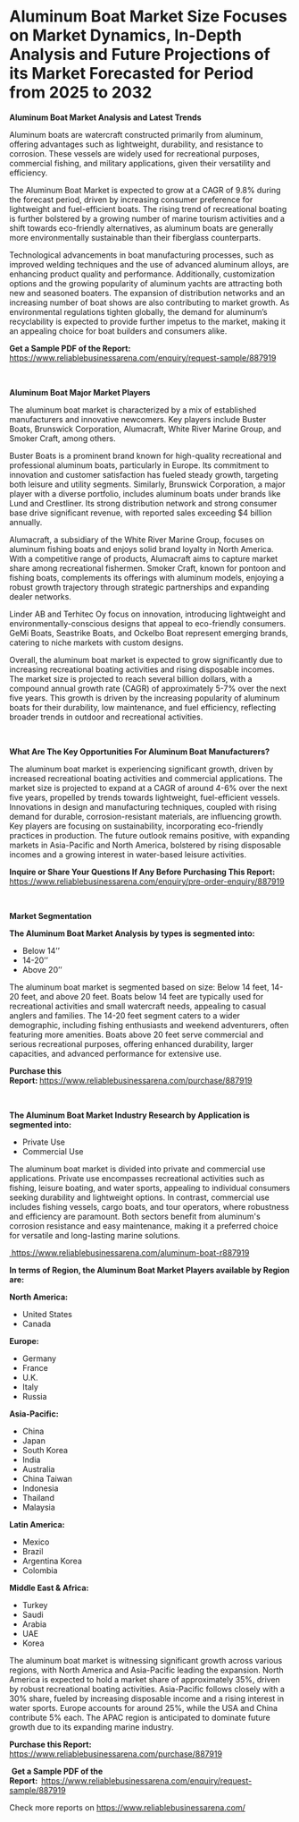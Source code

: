 <p><h1>Aluminum Boat Market Size Focuses on Market Dynamics, In-Depth Analysis and Future Projections of its Market Forecasted for Period from 2025 to 2032</h1></p><p><strong>Aluminum Boat Market Analysis and Latest Trends</strong></p>
<p><p>Aluminum boats are watercraft constructed primarily from aluminum, offering advantages such as lightweight, durability, and resistance to corrosion. These vessels are widely used for recreational purposes, commercial fishing, and military applications, given their versatility and efficiency.</p><p>The Aluminum Boat Market is expected to grow at a CAGR of 9.8% during the forecast period, driven by increasing consumer preference for lightweight and fuel-efficient boats. The rising trend of recreational boating is further bolstered by a growing number of marine tourism activities and a shift towards eco-friendly alternatives, as aluminum boats are generally more environmentally sustainable than their fiberglass counterparts.</p><p>Technological advancements in boat manufacturing processes, such as improved welding techniques and the use of advanced aluminum alloys, are enhancing product quality and performance. Additionally, customization options and the growing popularity of aluminum yachts are attracting both new and seasoned boaters. The expansion of distribution networks and an increasing number of boat shows are also contributing to market growth. As environmental regulations tighten globally, the demand for aluminum’s recyclability is expected to provide further impetus to the market, making it an appealing choice for boat builders and consumers alike.</p></p>
<p><strong>Get a Sample PDF of the Report:&nbsp;</strong> <a href="https://www.reliablebusinessarena.com/enquiry/request-sample/887919?utm_campaign=2188&utm_medium=2&utm_source=Github&utm_content=ia&utm_term=09042025&utm_id=aluminum-boat">https://www.reliablebusinessarena.com/enquiry/request-sample/887919</a></p>
<p>&nbsp;</p>
<p><strong>Aluminum Boat Major Market Players</strong></p>
<p><p>The aluminum boat market is characterized by a mix of established manufacturers and innovative newcomers. Key players include Buster Boats, Brunswick Corporation, Alumacraft, White River Marine Group, and Smoker Craft, among others. </p><p>Buster Boats is a prominent brand known for high-quality recreational and professional aluminum boats, particularly in Europe. Its commitment to innovation and customer satisfaction has fueled steady growth, targeting both leisure and utility segments. Similarly, Brunswick Corporation, a major player with a diverse portfolio, includes aluminum boats under brands like Lund and Crestliner. Its strong distribution network and strong consumer base drive significant revenue, with reported sales exceeding $4 billion annually.</p><p>Alumacraft, a subsidiary of the White River Marine Group, focuses on aluminum fishing boats and enjoys solid brand loyalty in North America. With a competitive range of products, Alumacraft aims to capture market share among recreational fishermen. Smoker Craft, known for pontoon and fishing boats, complements its offerings with aluminum models, enjoying a robust growth trajectory through strategic partnerships and expanding dealer networks.</p><p>Linder AB and Terhitec Oy focus on innovation, introducing lightweight and environmentally-conscious designs that appeal to eco-friendly consumers. GeMi Boats, Seastrike Boats, and Ockelbo Boat represent emerging brands, catering to niche markets with custom designs.</p><p>Overall, the aluminum boat market is expected to grow significantly due to increasing recreational boating activities and rising disposable incomes. The market size is projected to reach several billion dollars, with a compound annual growth rate (CAGR) of approximately 5-7% over the next five years. This growth is driven by the increasing popularity of aluminum boats for their durability, low maintenance, and fuel efficiency, reflecting broader trends in outdoor and recreational activities.</p></p>
<p>&nbsp;</p>
<p><strong>What Are The Key Opportunities For Aluminum Boat Manufacturers?</strong></p>
<p><p>The aluminum boat market is experiencing significant growth, driven by increased recreational boating activities and commercial applications. The market size is projected to expand at a CAGR of around 4-6% over the next five years, propelled by trends towards lightweight, fuel-efficient vessels. Innovations in design and manufacturing techniques, coupled with rising demand for durable, corrosion-resistant materials, are influencing growth. Key players are focusing on sustainability, incorporating eco-friendly practices in production. The future outlook remains positive, with expanding markets in Asia-Pacific and North America, bolstered by rising disposable incomes and a growing interest in water-based leisure activities.</p></p>
<p><strong>Inquire or Share Your Questions If Any Before Purchasing This Report:</strong> <a href="https://www.reliablebusinessarena.com/enquiry/pre-order-enquiry/887919?utm_campaign=2188&utm_medium=2&utm_source=Github&utm_content=ia&utm_term=09042025&utm_id=aluminum-boat">https://www.reliablebusinessarena.com/enquiry/pre-order-enquiry/887919</a></p>
<p>&nbsp;</p>
<p><strong>Market Segmentation</strong></p>
<p><strong>The Aluminum Boat Market Analysis by types is segmented into:</strong></p>
<p><ul><li>Below 14’’</li><li>14-20’’</li><li>Above 20’’</li></ul></p>
<p><p>The aluminum boat market is segmented based on size: Below 14 feet, 14-20 feet, and above 20 feet. Boats below 14 feet are typically used for recreational activities and small watercraft needs, appealing to casual anglers and families. The 14-20 feet segment caters to a wider demographic, including fishing enthusiasts and weekend adventurers, often featuring more amenities. Boats above 20 feet serve commercial and serious recreational purposes, offering enhanced durability, larger capacities, and advanced performance for extensive use.</p></p>
<p><strong>Purchase this Report:&nbsp;</strong><a href="https://www.reliablebusinessarena.com/purchase/887919?utm_campaign=2188&utm_medium=2&utm_source=Github&utm_content=ia&utm_term=09042025&utm_id=aluminum-boat">https://www.reliablebusinessarena.com/purchase/887919</a></p>
<p>&nbsp;</p>
<p><strong>The Aluminum Boat Market Industry Research by Application is segmented into:</strong></p>
<p><ul><li>Private Use</li><li>Commercial Use</li></ul></p>
<p><p>The aluminum boat market is divided into private and commercial use applications. Private use encompasses recreational activities such as fishing, leisure boating, and water sports, appealing to individual consumers seeking durability and lightweight options. In contrast, commercial use includes fishing vessels, cargo boats, and tour operators, where robustness and efficiency are paramount. Both sectors benefit from aluminum's corrosion resistance and easy maintenance, making it a preferred choice for versatile and long-lasting marine solutions.</p></p>
<p><a href="https://www.reliablebusinessarena.com/aluminum-boat-r887919?utm_campaign=2188&utm_medium=2&utm_source=Github&utm_content=ia&utm_term=09042025&utm_id=aluminum-boat">&nbsp;https://www.reliablebusinessarena.com/aluminum-boat-r887919</a></p>
<p><strong>In terms of Region, the Aluminum Boat Market Players available by Region are:</strong></p>
<p>
    <p> <strong> North America: </strong>
        <ul>
            <li>United States</li>
            <li>Canada</li>
        </ul>
        </p> 
    <p> <strong> Europe: </strong>
        <ul>
            <li>Germany</li>
            <li>France</li>
            <li>U.K.</li>
            <li>Italy</li>
            <li>Russia</li>
        </ul>
        </p> 
    <p> <strong> Asia-Pacific: </strong>
        <ul>
            <li>China</li>
            <li>Japan</li>
            <li>South Korea</li>
            <li>India</li>
            <li>Australia</li>
            <li>China Taiwan</li>
            <li>Indonesia</li>
            <li>Thailand</li>
            <li>Malaysia</li>
        </ul>
        </p> 
    <p> <strong> Latin America: </strong>
        <ul>
            <li>Mexico</li>
            <li>Brazil</li>
            <li>Argentina Korea</li>
            <li>Colombia</li>
        </ul>
        </p> 
    <p> <strong> Middle East & Africa: </strong>
        <ul>
            <li>Turkey</li>
            <li>Saudi</li>
            <li>Arabia</li>
            <li>UAE</li>
            <li>Korea</li>
        </ul>
    </p>
    </p>
<p><p>The aluminum boat market is witnessing significant growth across various regions, with North America and Asia-Pacific leading the expansion. North America is expected to hold a market share of approximately 35%, driven by robust recreational boating activities. Asia-Pacific follows closely with a 30% share, fueled by increasing disposable income and a rising interest in water sports. Europe accounts for around 25%, while the USA and China contribute 5% each. The APAC region is anticipated to dominate future growth due to its expanding marine industry.</p></p>
<p><strong>Purchase this Report: </strong><a href="https://www.reliablebusinessarena.com/purchase/887919?utm_campaign=2188&utm_medium=2&utm_source=Github&utm_content=ia&utm_term=09042025&utm_id=aluminum-boat">https://www.reliablebusinessarena.com/purchase/887919</a></p>
<p>&nbsp;<strong>Get a Sample PDF of the Report:&nbsp;&nbsp;</strong><a href="https://www.reliablebusinessarena.com/enquiry/request-sample/887919?utm_campaign=2188&utm_medium=2&utm_source=Github&utm_content=ia&utm_term=09042025&utm_id=aluminum-boat">https://www.reliablebusinessarena.com/enquiry/request-sample/887919</a></p>
<p><strong></strong></p>
<p>Check more reports on <a href="https://www.reliablebusinessarena.com/?utm_campaign=2188&utm_medium=2&utm_source=Github&utm_content=ia&utm_term=09042025&utm_id=aluminum-boat">https://www.reliablebusinessarena.com/</a></p>